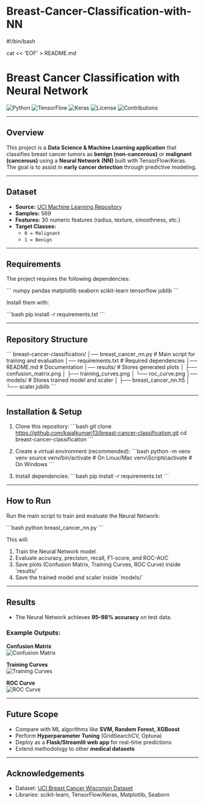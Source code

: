 # Breast-Cancer-Classification-with-NN
#!/bin/bash

cat << 'EOF' > README.md
#  Breast Cancer Classification with Neural Network

![Python](https://img.shields.io/badge/python-3.8%2B-blue)
![TensorFlow](https://img.shields.io/badge/TensorFlow-2.x-orange)
![Keras](https://img.shields.io/badge/Keras-API-red)
![License](https://img.shields.io/badge/License-MIT-green)
![Contributions](https://img.shields.io/badge/Contributions-Welcome-brightgreen)

---

##  Overview
This project is a **Data Science & Machine Learning application** that classifies breast cancer tumors as **benign (non-cancerous)** or **malignant (cancerous)** using a **Neural Network (NN)** built with TensorFlow/Keras.  
The goal is to assist in **early cancer detection** through predictive modeling.  

---

##  Dataset
- **Source:** [UCI Machine Learning Repository](https://archive.ics.uci.edu/ml/datasets/Breast+Cancer+Wisconsin+(Diagnostic))  
- **Samples:** 569  
- **Features:** 30 numeric features (radius, texture, smoothness, etc.)  
- **Target Classes:**  
  - `0 = Malignant`  
  - `1 = Benign`  

---

##  Requirements
The project requires the following dependencies:

\`\`\`
numpy
pandas
matplotlib
seaborn
scikit-learn
tensorflow
joblib
\`\`\`

Install them with:

\`\`\`bash
pip install -r requirements.txt
\`\`\`

---

##  Repository Structure
\`\`\`
breast-cancer-classification/
│── breast_cancer_nn.py        # Main script for training and evaluation
│── requirements.txt           # Required dependencies
│── README.md                  # Documentation
│── results/                   # Stores generated plots
│    ├── confusion_matrix.png
│    ├── training_curves.png
│    └── roc_curve.png
│── models/                    # Stores trained model and scaler
│    ├── breast_cancer_nn.h5
│    └── scaler.joblib
\`\`\`

---

##  Installation & Setup
1. Clone this repository:
   \`\`\`bash
   git clone https://github.com/kajalkumari13/breast-cancer-classification.git
   cd breast-cancer-classification
   \`\`\`

2. Create a virtual environment (recommended):
   \`\`\`bash
   python -m venv venv
   source venv/bin/activate   # On Linux/Mac
   venv\Scripts\activate      # On Windows
   \`\`\`

3. Install dependencies:
   \`\`\`bash
   pip install -r requirements.txt
   \`\`\`

---

##  How to Run
Run the main script to train and evaluate the Neural Network:

\`\`\`bash
python breast_cancer_nn.py
\`\`\`

This will:
1. Train the Neural Network model  
2. Evaluate accuracy, precision, recall, F1-score, and ROC-AUC  
3. Save plots (Confusion Matrix, Training Curves, ROC Curve) inside \`results/\`  
4. Save the trained model and scaler inside \`models/\`  

---

##  Results
- The Neural Network achieves **95–98% accuracy** on test data.  

### Example Outputs:
**Confusion Matrix**  
![Confusion Matrix](results/confusion_matrix.png)

**Training Curves**  
![Training Curves](results/training_curves.png)

**ROC Curve**  
![ROC Curve](results/roc_curve.png)

---

##  Future Scope
- Compare with ML algorithms like **SVM, Random Forest, XGBoost**  
- Perform **Hyperparameter Tuning** (GridSearchCV, Optuna)  
- Deploy as a **Flask/Streamlit web app** for real-time predictions  
- Extend methodology to other **medical datasets**  

---

##  Acknowledgements
- Dataset: [UCI Breast Cancer Wisconsin Dataset](https://archive.ics.uci.edu/ml/datasets/Breast+Cancer+Wisconsin+(Diagnostic))  
- Libraries: scikit-learn, TensorFlow/Keras, Matplotlib, Seaborn  

